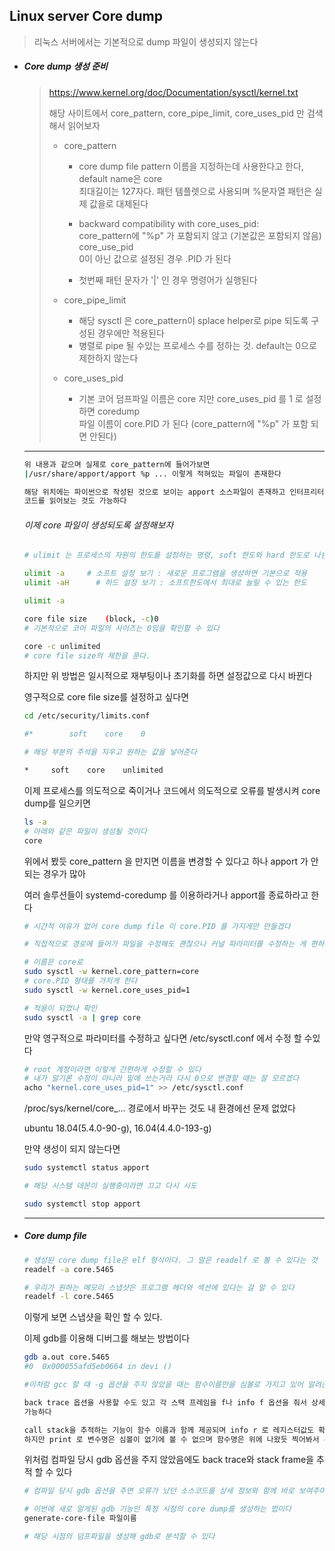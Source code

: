 ## Linux server Core dump

> 리눅스 서버에서는 기본적으로 dump 파일이 생성되지 않는다



* ##### Core dump 생성 준비

  > https://www.kernel.org/doc/Documentation/sysctl/kernel.txt
  >
  > 해당 사이트에서 core_pattern, core_pipe_limit, core_uses_pid 만 검색해서 읽어보자
  >
  > 
  >
  > * core_pattern 
  >
  >   * core dump file pattern 이름을 지정하는데 사용한다고 한다, default  name은 core<br>최대길이는 127자다. 패턴 템플렛으로 사용되며 %문자열 패턴은 실제 값을로 대체된다
  >
  >   * backward compatibility with core_uses_pid:<br>    core_pattern에 "%p" 가 포함되지 않고 (기본값은 포함되지 않음) core_use_pid<br>    0이 아닌 값으로 설정된 경우 .PID 가 된다
  >
  >   * 첫번째 패턴 문자가 '|' 인 경우 명령어가 실행된다
  >
  > 
  >
  > * core_pipe_limit
  >
  >   * 해당 sysctl 은 core_pattern이 splace helper로 pipe 되도록 구성된 경우에만 적용된다
  >   * 병렬로 pipe 될 수있는 프로세스 수를 정하는 것. default는 0으로 제한하지 않는다
  >
  > * core_uses_pid 
  >   * 기본 코어 덤프파일 이름은 core 지만 core_uses_pid 를 1 로 설정하면 coredump <br>파일 이름이 core.PID 가 된다 (core_pattern에 "%p" 가 포함 되면 안된다)

  ---

  

  ```bash
  위 내용과 같으며 실제로 core_pattern에 들어가보면 
  |/usr/share/apport/apport %p ... 이렇게 적혀있는 파일이 존재한다
  
  해당 위치에는 파이썬으로 작성된 것으로 보이는 apport 소스파일이 존재하고 인터프리터 언어이니
  코드를 읽어보는 것도 가능하다
  ```

  ###### 이제 core 파일이 생성되도록 설정해보자

  

  ```bash
  # ulimit 는 프로세스의 자원의 한도를 설정하는 명령, soft 한도와 hard 한도로 나뉜다
  
  ulimit -a     # 소프트 설정 보기 : 새로운 프로그램을 생성하면 기본으로 적용
  ulimit -aH	  # 하드 설정 보기 : 소프트한도에서 최대로 늘릴 수 있는 한도
  
  ulimit -a	
  ```

  ```bash
  core file size	(block, -c)0
  # 기본적으로 코어 파일의 사이즈는 0임을 확인할 수 있다
  
  core -c unlimited 
  # core file size의 제한을 푼다. 
  ```

  하지만 위 방법은 일시적으로 재부팅이나 초기화를 하면 설정값으로 다시 바뀐다

  영구적으로 core file size를 설정하고 싶다면

  ```bash
  cd /etc/security/limits.conf
  
  #*		soft	core	0
  
  # 해당 부분의 주석을 지우고 원하는 값을 넣어준다
  
  *		soft	core 	unlimited
  ```

  이제 프로세스를 의도적으로 죽이거나 코드에서 의도적으로 오류를 발생시켜 core dump를 일으키면

  

  ```bash
  ls -a
  # 아래와 같은 파일이 생성될 것이다
  core
  ```

  위에서 봤듯 core_pattern 을 만지면 이름을 변경할 수 있다고 하나 apport 가 안되는 경우가 많아

  여러 솔루션들이 systemd-coredump 를 이용하라거나 apport를 종료하라고 한다

  ```bash
  # 시간적 여유가 없어 core dump file 이 core.PID 를 가지게만 만들겠다
  
  # 직접적으로 경로에 들어가 파일을 수정해도 괜찮으나 커널 파라미터를 수정하는 게 편하다
  
  # 이름은 core로
  sudo sysctl -w kernel.core_pattern=core
  # core.PID 형태를 가지게 한다
  sudo sysctl -w kernel.core_uses_pid=1
  
  # 적용이 되었나 확인
  sudo sysctl -a | grep core
  ```

   

  만약 영구적으로 파라미터를 수정하고 싶다면 /etc/sysctl.conf 에서 수정 할 수있다

  ```bash
  # root 계정이라면 이렇게 간편하게 수정할 수 있다
  # 내가 알기론 수정이 아니라 밑에 쓰는거라 다시 0으로 변경할 때는 잘 모르겠다
  acho "kernel.core_uses_pid=1" >> /etc/sysctl.conf
  ```

  /proc/sys/kernel/core_... 경로에서 바꾸는 것도 내 환경에선 문제 없었다

   ubuntu 18.04(5.4.0-90-g), 16.04(4.4.0-193-g)

  

  만약 생성이 되지 않는다면 

  ```bash
  sudo systemctl status apport
  
  # 해당 시스템 데몬이 실행중이라면 끄고 다시 시도
  
  sudo systemctl stop apport
  ```

  ---

* ##### Core dump file

  

  ```bash
  # 생성된 core dump file은 elf 형식이다. 그 말은 readelf 로 볼 수 있다는 것
  readelf -a core.5465
  
  # 우리가 원하는 메모리 스냅샷은 프로그램 헤더와 섹션에 있다는 걸 알 수 있다
  readelf -l core.5465
  ```

  이렇게 보면 스냅샷을 확인 할 수 있다.

  이제 gdb를 이용해 디버그를 해보는 방법이다

   

  ```bash
  gdb a.out core.5465
  #0  0x000055afd5eb0664 in devi ()
  
  #이처럼 gcc 할 때 -g 옵션을 주지 않았을 때는 함수이름만을 심볼로 가지고 있어 알려준다
  
  back trace 옵션을 사용할 수도 있고 각 스택 프레임을 f나 info f 옵션을 줘서 상세하게 확인도
  가능하다
  
  call stack을 추적하는 기능이 함수 이름과 함께 제공되며 info r 로 레지스터값도 확인 가능하다
  하지만 print 로 변수명은 심볼이 없기에 볼 수 없으며 함수명은 위에 나왔듯 찍어봐서 주소를 알 수 있다
  ```

  위처럼 컴파일 당시 gdb 옵션을 주지 않았음에도 back trace와 stack frame을 추적 할 수 있다

  
  
  
  
  ```bash
  # 컴파일 당시 gdb 옵션을 주면 오류가 났던 소스코드를 상세 정보와 함께 바로 보여주며 디버그를 수월하게 진행할 수 있게 core dump file이 도와준다 
  
  # 이번에 새로 알게된 gdb 기능인 특정 시점의 core dump를 생성하는 법이다
  generate-core-file 파일이름
  
  # 해당 시점의 덤프파일을 생성해 gdb로 분석할 수 있다
  ```
  
  